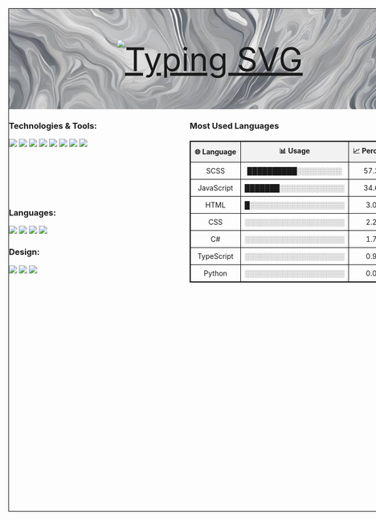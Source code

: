 <!DOCTYPE html>
<html lang="en">
<head>
    <meta charset="UTF-8">
    <meta name="viewport" content="width=device-width, initial-scale=1.0">
    <title>My README</title>
    <style>
        /* Добавьте стили, если необходимо */
        table {
            width: 100%;
            border-collapse: collapse;
            margin: 20px 0;
        }
        table, th, td {
            border: 1px solid black;
        }
        th, td {
            padding: 8px;
            text-align: center;
        }
        th {
            background-color: #f2f2f2;
        }
    </style>
</head>
<body>
    <div style="display: flex; flex-direction: column; align-items: center; border: 1px solid black; height: 1000px; width: 800px;">
        <!-- Container for image and text -->
        <div style="position: relative; width: 800px; height: 200px;">
            <img src="./img/fon.jpg" alt="photo" style="height: 200px; width: 800px; object-fit: cover;"/>
            <a href="https://git.io/typing-svg" style="font-size: 64px;position: absolute; top: 50%; left: 50%; transform: translate(-50%, -50%); text-align: center;">
                <img src="https://readme-typing-svg.herokuapp.com?font=Fira+Code&weight=300&size=36&duration=4500&pause=500&color=000000&width=800&height=60&lines=Hi%2C+I'm++Narizhnyaya+Diana!;I'm+Junior+Front-end+programmer" alt="Typing SVG" style="max-width: 100%; height: auto;" />
            </a>
        </div>
        <!-- Table section -->
        <div style="display: flex; flex-direction: row; width: 100%;">
             <div style="height: 400px; width: 45%">
                <div style="height: 150px">
                    <h3>Technologies & Tools:</h3>
                    <img src="https://img.shields.io/badge/HTML-white?style=for-the-badge&logo=html5&logoColor=ЦВЕТ ЛОГОТИПА"/>
                    <img src="https://img.shields.io/badge/CSS-white?style=for-the-badge&logo=css3&logoColor=blue"/>
                    <img src="https://img.shields.io/badge/bootstrap-white?style=for-the-badge&logo=bootstrap&logoColor=ЦВЕТ ЛОГОТИПА"/>
                    <img src="https://img.shields.io/badge/react bootstrap-white?style=for-the-badge&logo=reactbootstrap&logoColor=ЦВЕТ ЛОГОТИПА"/>
                    <img src="https://img.shields.io/badge/react-white?style=for-the-badge&logo=react&logoColor=ЦВЕТ ЛОГОТИПА"/>
                    <img src="https://img.shields.io/badge/node.js-white?style=for-the-badge&logo=nodedotjs&logoColor=green"/>
                    <img src="https://img.shields.io/badge/github-white?style=for-the-badge&logo=github&logoColor=black"/>
                    <img src="https://img.shields.io/badge/webstorm-white?style=for-the-badge&logo=webstorm&logoColor=black"/>
                </div>
                <div>
                    <h3>Languages:</h3>
                    <img src="https://img.shields.io/badge/python-white?style=for-the-badge&logo=python&logoColor=ЦВЕТ ЛОГОТИПА"/>
                    <img src="https://img.shields.io/badge/javascript-white?style=for-the-badge&logo=javascript&logoColor=orange"/>
                    <img src="https://img.shields.io/badge/csharp-white?style=for-the-badge&logo=c&logoColor=ЦВЕТ ЛОГОТИПА"/>
                    <img src="https://img.shields.io/badge/php-white?style=for-the-badge&logo=php&logoColor=ЦВЕТ ЛОГОТИПА"/>
                </div>
                <div>
                    <h3>Design:</h3>
                    <img src="https://img.shields.io/badge/figma-white?style=for-the-badge&logo=figma&logoColor=ЦВЕТ ЛОГОТИПА"/>
                    <img src="https://img.shields.io/badge/adobe lightroom-white?style=for-the-badge&logo=adobelightroom&logoColor=ЦВЕТ ЛОГОТИПА"/>
                    <img src="https://img.shields.io/badge/adobe photoshop-white?style=for-the-badge&logo=adobephotoshop&logoColor=ЦВЕТ ЛОГОТИПА"/>
                </div>
            </div>
            <div style="height: 400px; width: 55%">
                <h3>Most Used Languages</h3>
                <table>
                    <thead>
                        <tr>
                            <th>🌐 Language</th>
                            <th>📊 Usage</th>
                            <th>📈 Percentage</th>
                        </tr>
                    </thead>
                    <tbody>
                        <tr>
                            <td>SCSS</td>
                            <td>██████████░░░░░░░░░</td>
                            <td>57.31%</td>
                        </tr>
                        <tr>
                            <td>JavaScript</td>
                            <td>███████░░░░░░░░░░░░░</td>
                            <td>34.61%</td>
                        </tr>
                        <tr>
                            <td>HTML</td>
                            <td>█░░░░░░░░░░░░░░░░░░░</td>
                            <td>3.07%</td>
                        </tr>
                        <tr>
                            <td>CSS</td>
                            <td>░░░░░░░░░░░░░░░░░░░░</td>
                            <td>2.27%</td>
                        </tr>
                        <tr>
                            <td>C#</td>
                            <td>░░░░░░░░░░░░░░░░░░░░</td>
                            <td>1.72%</td>
                        </tr>
                        <tr>
                            <td>TypeScript</td>
                            <td>░░░░░░░░░░░░░░░░░░░░</td>
                            <td>0.97%</td>
                        </tr>
                        <tr>
                            <td>Python</td>
                            <td>░░░░░░░░░░░░░░░░░░░░</td>
                            <td>0.05%</td>
                        </tr>
                    </tbody>
                </table>
            </div>
        </div>
    </div>
</body>
</html>






